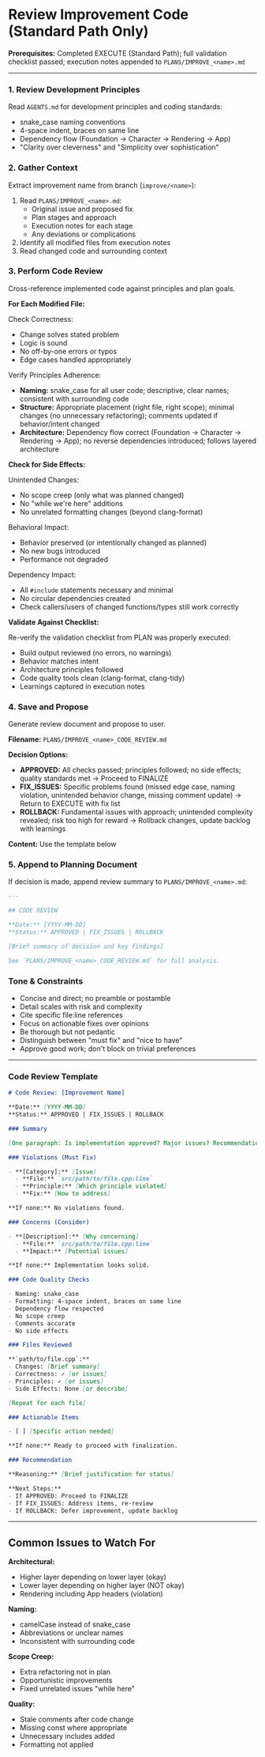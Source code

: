 # Review Improvement Code (Standard Path Only)

**Prerequisites:** Completed EXECUTE (Standard Path); full validation checklist passed; execution notes appended to `PLANS/IMPROVE_<name>.md`

---

### 1. Review Development Principles

Read `AGENTS.md` for development principles and coding standards:
- snake_case naming conventions
- 4-space indent, braces on same line
- Dependency flow (Foundation → Character → Rendering → App)
- "Clarity over cleverness" and "Simplicity over sophistication"

### 2. Gather Context

Extract improvement name from branch (`improve/<name>`):

1. Read `PLANS/IMPROVE_<name>.md`:
   - Original issue and proposed fix
   - Plan stages and approach
   - Execution notes for each stage
   - Any deviations or complications
2. Identify all modified files from execution notes
3. Read changed code and surrounding context

### 3. Perform Code Review

Cross-reference implemented code against principles and plan goals.

**For Each Modified File:**

Check Correctness:
- Change solves stated problem
- Logic is sound
- No off-by-one errors or typos
- Edge cases handled appropriately

Verify Principles Adherence:
- **Naming:** snake_case for all user code; descriptive, clear names; consistent with surrounding code
- **Structure:** Appropriate placement (right file, right scope); minimal changes (no unnecessary refactoring); comments updated if behavior/intent changed
- **Architecture:** Dependency flow correct (Foundation → Character → Rendering → App); no reverse dependencies introduced; follows layered architecture

**Check for Side Effects:**

Unintended Changes:
- No scope creep (only what was planned changed)
- No "while we're here" additions
- No unrelated formatting changes (beyond clang-format)

Behavioral Impact:
- Behavior preserved (or intentionally changed as planned)
- No new bugs introduced
- Performance not degraded

Dependency Impact:
- All `#include` statements necessary and minimal
- No circular dependencies created
- Check callers/users of changed functions/types still work correctly

**Validate Against Checklist:**

Re-verify the validation checklist from PLAN was properly executed:
- Build output reviewed (no errors, no warnings)
- Behavior matches intent
- Architecture principles followed
- Code quality tools clean (clang-format, clang-tidy)
- Learnings captured in execution notes

### 4. Save and Propose

Generate review document and propose to user.

**Filename:** `PLANS/IMPROVE_<name>_CODE_REVIEW.md`

**Decision Options:**
- **APPROVED:** All checks passed; principles followed; no side effects; quality standards met → Proceed to FINALIZE
- **FIX_ISSUES:** Specific problems found (missed edge case, naming violation, unintended behavior change, missing comment update) → Return to EXECUTE with fix list
- **ROLLBACK:** Fundamental issues with approach; unintended complexity revealed; risk too high for reward → Rollback changes, update backlog with learnings

**Content:** Use the template below

### 5. Append to Planning Document

If decision is made, append review summary to `PLANS/IMPROVE_<name>.md`:

```markdown
---

## CODE REVIEW

**Date:** [YYYY-MM-DD]
**Status:** APPROVED | FIX_ISSUES | ROLLBACK

[Brief summary of decision and key findings]

See `PLANS/IMPROVE_<name>_CODE_REVIEW.md` for full analysis.
```

### Tone & Constraints

- Concise and direct; no preamble or postamble
- Detail scales with risk and complexity
- Cite specific file:line references
- Focus on actionable fixes over opinions
- Be thorough but not pedantic
- Distinguish between "must fix" and "nice to have"
- Approve good work; don't block on trivial preferences

---

### Code Review Template

```markdown
# Code Review: [Improvement Name]

**Date:** [YYYY-MM-DD]
**Status:** APPROVED | FIX_ISSUES | ROLLBACK

### Summary

[One paragraph: Is implementation approved? Major issues? Recommendation?]

### Violations (Must Fix)

- **[Category]:** [Issue]
  - **File:** `src/path/to/file.cpp:line`
  - **Principle:** [Which principle violated]
  - **Fix:** [How to address]

**If none:** No violations found.

### Concerns (Consider)

- **[Description]:** [Why concerning]
  - **File:** `src/path/to/file.cpp:line`
  - **Impact:** [Potential issues]

**If none:** Implementation looks solid.

### Code Quality Checks

- Naming: snake_case
- Formatting: 4-space indent, braces on same line
- Dependency flow respected
- No scope creep
- Comments accurate
- No side effects

### Files Reviewed

**`path/to/file.cpp`:**
- Changes: [Brief summary]
- Correctness: ✓ [or issues]
- Principles: ✓ [or issues]
- Side Effects: None [or describe]

[Repeat for each file]

### Actionable Items

- [ ] [Specific action needed]

**If none:** Ready to proceed with finalization.

### Recommendation

**Reasoning:** [Brief justification for status]

**Next Steps:**
- If APPROVED: Proceed to FINALIZE
- If FIX_ISSUES: Address items, re-review
- If ROLLBACK: Defer improvement, update backlog
```

---

## Common Issues to Watch For

**Architectural:**
- Higher layer depending on lower layer (okay)
- Lower layer depending on higher layer (NOT okay)
- Rendering including App headers (violation)

**Naming:**
- camelCase instead of snake_case
- Abbreviations or unclear names
- Inconsistent with surrounding code

**Scope Creep:**
- Extra refactoring not in plan
- Opportunistic improvements
- Fixed unrelated issues "while here"

**Quality:**
- Stale comments after code change
- Missing const where appropriate
- Unnecessary includes added
- Formatting not applied
